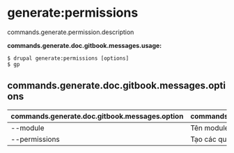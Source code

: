 # generate:permissions
commands.generate.permission.description

**commands.generate.doc.gitbook.messages.usage:**
```
$ drupal generate:permissions [options]
$ gp  
```

## commands.generate.doc.gitbook.messages.options
commands.generate.doc.gitbook.messages.option | commands.generate.doc.gitbook.messages.details
-------|-------------
--module | Tên module.
--permissions | Tạo các quyền.
